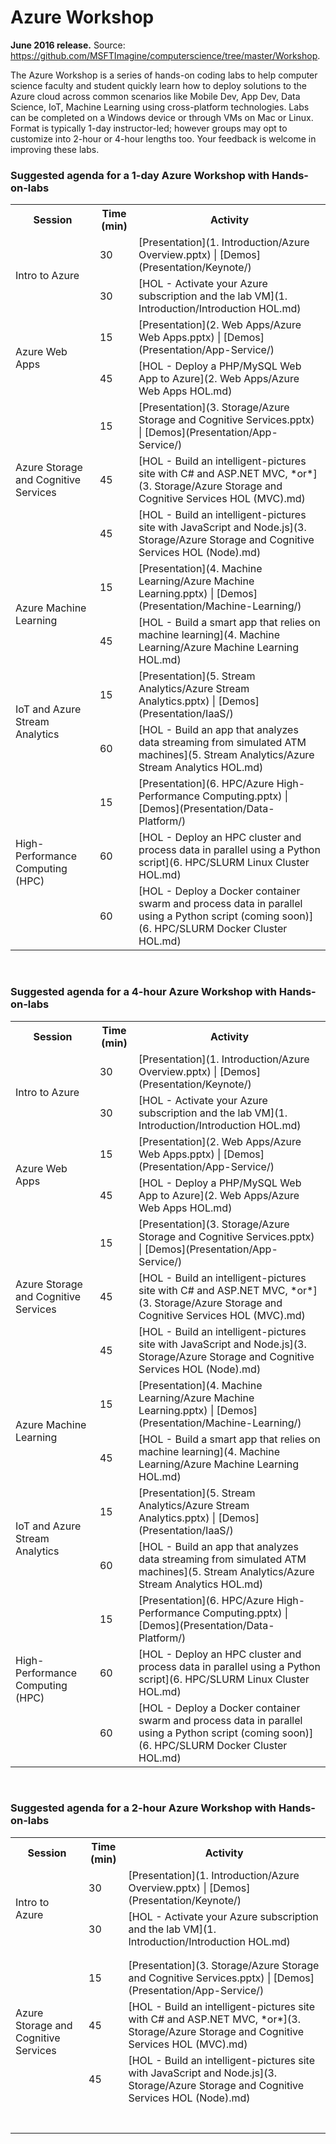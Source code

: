 <html lang="en">
   <head>
      <meta charset="utf-8">
      <meta http-equiv="X-UA-Compatible" content="IE=edge">
      <meta name="viewport" content="width=device-width, initial-scale=1">
      <title>Academic Resources / Azure Workshop</title>
	  <link rel="stylesheet" href="style.css">
   </head>
   <body id="home">
      <div class="container">
         <div class="jumbotron">
            <h1>Azure Workshop</h1>
            <p><b>June 2016 release.</b> Source: <a href="https://github.com/MSFTImagine/computerscience/tree/master/Workshop">https://github.com/MSFTImagine/computerscience/tree/master/Workshop</a>.</p>
            <p>
            The Azure Workshop is a series of hands-on coding labs to help computer science faculty and student quickly learn how to deploy solutions to the Azure cloud across common scenarios like Mobile Dev, App Dev, Data Science, IoT, Machine Learning using cross-platform technologies. Labs can be completed on a Windows device or through VMs on Mac or Linux. Format is typically 1-day instructor-led; however groups may opt to customize into 2-hour or 4-hour lengths too. Your feedback is welcome in improving these labs.
            </p>
            </div>
         </div>
         <div class="panel panel-default">
            <div class="panel-heading">
               <h3 class="panel-title">Suggested agenda for a 1-day Azure Workshop with Hands-on-labs</h3>
            </div>
            <div class="panel-body">
               <table class="table table-bordered table-hover">
                  <col>
                  <col>
                  <col>
                  <tr>
                     <th>Session</th>
                     <th>Time (min)</th>
                     <th>Activity</th>
                  </tr>
                  <tr>
                     <td rowspan=2>Intro to Azure</td>
                     <td>30</td>
                     <td>[Presentation](1. Introduction/Azure Overview.pptx) | [Demos](Presentation/Keynote/)</td>
                  </tr>
                  <tr>
                  <td>30</td>
                  <td>[HOL - Activate your Azure subscription and the lab VM](1. Introduction/Introduction HOL.md)</td>
                  </tr>		
                  <tr>
                     <td rowspan=2>Azure Web Apps</td>
                     <td>15</td>
                     <td>[Presentation](2. Web Apps/Azure Web Apps.pptx) | [Demos](Presentation/App-Service/)</td>
                  </tr>
                  <tr>
                     <td>45</td>
                     <td>[HOL - Deploy a PHP/MySQL Web App to Azure](2. Web Apps/Azure Web Apps HOL.md)</td>
                  </tr>
                  <tr>
                     <td rowspan=3>Azure Storage and Cognitive Services</td>
                     <td>15</td>
                     <td>[Presentation](3. Storage/Azure Storage and Cognitive Services.pptx) | [Demos](Presentation/App-Service/)</td>
                  </tr>
                  <tr>
                     <td>45</td>
                     <td>[HOL - Build an intelligent-pictures site with C# and ASP.NET MVC, *or*](3. Storage/Azure Storage and Cognitive Services HOL (MVC).md)</td>
                  </tr>
				  <tr>
					<td>45</td>
					<td>[HOL - Build an intelligent-pictures site with JavaScript and Node.js](3. Storage/Azure Storage and Cognitive Services HOL (Node).md)</td>
				  </tr>
                  <tr>
                     <td rowspan=2>Azure Machine Learning</td>
                     <td>15</td>
                     <td>[Presentation](4. Machine Learning/Azure Machine Learning.pptx) | [Demos](Presentation/Machine-Learning/)</td>
                  </tr>
                  <tr>
                     <td>45</td>
                     <td>[HOL - Build a smart app that relies on machine learning](4. Machine Learning/Azure Machine Learning HOL.md)</td>
                  </tr>
                  <tr>
                     <td rowspan=2>IoT and Azure Stream Analytics</td>
                     <td>15</td>
                     <td>[Presentation](5. Stream Analytics/Azure Stream Analytics.pptx) | [Demos](Presentation/IaaS/)</td>
                  </tr>
                  <tr>
                     <td>60</td>
                     <td>[HOL - Build an app that analyzes data streaming from simulated ATM machines](5. Stream Analytics/Azure Stream Analytics HOL.md)</td>
                  </tr>
                  <tr>
                     <td rowspan=3>High-Performance Computing (HPC)</td>
                     <td>15</td>
                     <td>[Presentation](6. HPC/Azure High-Performance Computing.pptx) | [Demos](Presentation/Data-Platform/)</td>
                  </tr>
                  <tr>
                     <td>60</td>
                     <td>[HOL - Deploy an HPC cluster and process data in parallel using a Python script](6. HPC/SLURM Linux Cluster HOL.md)</td>
                  </tr>
                  <tr>
                     <td>60</td>
                     <td>[HOL - Deploy a Docker container swarm and process data in parallel using a Python script (coming soon)](6. HPC/SLURM Docker Cluster HOL.md)</td>
                  </tr>
               </table>
            </div>
                     <div class="panel panel-default">
            <div class="panel-heading">
               <br><h3 class="panel-title">Suggested agenda for a 4-hour Azure Workshop with Hands-on-labs</h3>
            </div>
            <div class="panel-body">
               <table class="table table-bordered table-hover">
                  <col>
                  <col>
                  <col>
                  <tr>
                     <th>Session</th>
                     <th>Time (min)</th>
                     <th>Activity</th>
                  </tr>
                  <tr>
                     <td rowspan=2>Intro to Azure</td>
                     <td>30</td>
                     <td>[Presentation](1. Introduction/Azure Overview.pptx) | [Demos](Presentation/Keynote/)</td>
                  </tr>
                  <tr>
                  <td>30</td>
                  <td>[HOL - Activate your Azure subscription and the lab VM](1. Introduction/Introduction HOL.md)</td>
                  </tr>		
                  <tr>
                     <td rowspan=2>Azure Web Apps</td>
                     <td>15</td>
                     <td>[Presentation](2. Web Apps/Azure Web Apps.pptx) | [Demos](Presentation/App-Service/)</td>
                  </tr>
                  <tr>
                     <td>45</td>
                     <td>[HOL - Deploy a PHP/MySQL Web App to Azure](2. Web Apps/Azure Web Apps HOL.md)</td>
                  </tr>
                  <tr>
                     <td rowspan=3>Azure Storage and Cognitive Services</td>
                     <td>15</td>
                     <td>[Presentation](3. Storage/Azure Storage and Cognitive Services.pptx) | [Demos](Presentation/App-Service/)</td>
                  </tr>
                  <tr>
                     <td>45</td>
                     <td>[HOL - Build an intelligent-pictures site with C# and ASP.NET MVC, *or*](3. Storage/Azure Storage and Cognitive Services HOL (MVC).md)</td>
                  </tr>
				  <tr>
					<td>45</td>
					<td>[HOL - Build an intelligent-pictures site with JavaScript and Node.js](3. Storage/Azure Storage and Cognitive Services HOL (Node).md)</td>
				  </tr>
                  <tr>
                     <td rowspan=2>Azure Machine Learning</td>
                     <td>15</td>
                     <td>[Presentation](4. Machine Learning/Azure Machine Learning.pptx) | [Demos](Presentation/Machine-Learning/)</td>
                  </tr>
                  <tr>
                     <td>45</td>
                     <td>[HOL - Build a smart app that relies on machine learning](4. Machine Learning/Azure Machine Learning HOL.md)</td>
                  </tr>
                  <tr>
                     <td rowspan=2>IoT and Azure Stream Analytics</td>
                     <td>15</td>
                     <td>[Presentation](5. Stream Analytics/Azure Stream Analytics.pptx) | [Demos](Presentation/IaaS/)</td>
                  </tr>
                  <tr>
                     <td>60</td>
                     <td>[HOL - Build an app that analyzes data streaming from simulated ATM machines](5. Stream Analytics/Azure Stream Analytics HOL.md)</td>
                  </tr>
                  <tr>
                     <td rowspan=3>High-Performance Computing (HPC)</td>
                     <td>15</td>
                     <td>[Presentation](6. HPC/Azure High-Performance Computing.pptx) | [Demos](Presentation/Data-Platform/)</td>
                  </tr>
                  <tr>
                     <td>60</td>
                     <td>[HOL - Deploy an HPC cluster and process data in parallel using a Python script](6. HPC/SLURM Linux Cluster HOL.md)</td>
                  </tr>
                  <tr>
                     <td>60</td>
                     <td>[HOL - Deploy a Docker container swarm and process data in parallel using a Python script (coming soon)](6. HPC/SLURM Docker Cluster HOL.md)</td>
                  </tr>
               </table>
            </div>
                     <div class="panel panel-default">
            <div class="panel-heading">
               <br><h3 class="panel-title">Suggested agenda for a 2-hour Azure Workshop with Hands-on-labs</h3>
            </div>
            <div class="panel-body">
               <table class="table table-bordered table-hover">
                  <col>
                  <col>
                  <col>
                  <tr>
                     <th>Session</th>
                     <th>Time (min)</th>
                     <th>Activity</th>
                  </tr>
                  <tr>
                     <td rowspan=2>Intro to Azure</td>
                     <td>30</td>
                     <td>[Presentation](1. Introduction/Azure Overview.pptx) | [Demos](Presentation/Keynote/)</td>
                  </tr>
                  <tr>
                  <td>30</td>
                  <td>[HOL - Activate your Azure subscription and the lab VM](1. Introduction/Introduction HOL.md)</td>
                  </tr>		
                  <tr>
                     <td rowspan=2></td>
                     <td></td>
                     <td></td>
                  </tr>
                  <tr>
                     <td></td>
                     <td></td>
                  </tr>
                  <tr>
                     <td rowspan=3>Azure Storage and Cognitive Services</td>
                     <td>15</td>
                     <td>[Presentation](3. Storage/Azure Storage and Cognitive Services.pptx) | [Demos](Presentation/App-Service/)</td>
                  </tr>
                  <tr>
                     <td>45</td>
                     <td>[HOL - Build an intelligent-pictures site with C# and ASP.NET MVC, *or*](3. Storage/Azure Storage and Cognitive Services HOL (MVC).md)</td>
                  </tr>
				  <tr>
					<td>45</td>
					<td>[HOL - Build an intelligent-pictures site with JavaScript and Node.js](3. Storage/Azure Storage and Cognitive Services HOL (Node).md)</td>
				  </tr>
                  <tr>
                     <td rowspan=2></td>
                     <td></td>
                     <td></td>
                  </tr>
                  <tr>
                     <td></td>
                     <td></td>
                  </tr>
                  <tr>
                     <td rowspan=2></td>
                     <td></td>
                     <td></td>
                  </tr>
                  <tr>
                     <td></td>
                     <td></td>
                  </tr>
                  <tr>
                     <td rowspan=3></td>
                     <td></td>
                     <td></td>
                  </tr>
                  <tr>
                     <td></td>
                     <td></td>
                  </tr>
                  <tr>
                     <td></td>
                     <td></td>
                  </tr>
               </table>
            </div>
         </div>
      </div>
   </body>
</html>
